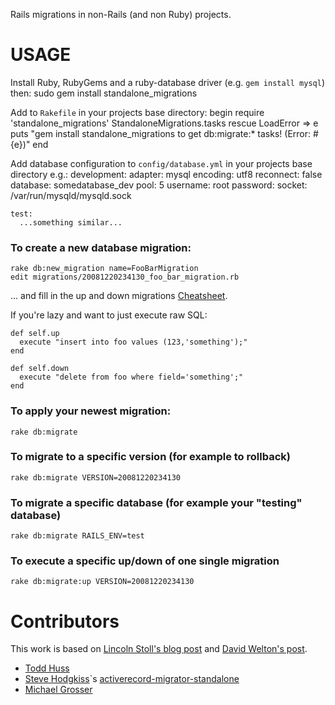 Rails migrations in non-Rails (and non Ruby) projects.  

USAGE
=====
Install Ruby, RubyGems and a ruby-database driver (e.g. `gem install mysql`) then:
    sudo gem install standalone_migrations

Add to `Rakefile` in your projects base directory:
    begin
      require 'standalone_migrations'
      StandaloneMigrations.tasks
    rescue LoadError => e
      puts "gem install standalone_migrations to get db:migrate:* tasks! (Error: #{e})"
    end

Add database configuration to `config/database.yml` in your projects base directory e.g.:
    development:
      adapter: mysql
      encoding: utf8
      reconnect: false
      database: somedatabase_dev
      pool: 5
      username: root
      password:
      socket: /var/run/mysqld/mysqld.sock

    test:
      ...something similar...

### To create a new database migration:

    rake db:new_migration name=FooBarMigration
    edit migrations/20081220234130_foo_bar_migration.rb

... and fill in the up and down migrations [Cheatsheet](http://dizzy.co.uk/ruby_on_rails/cheatsheets/rails-migrations).

If you're lazy and want to just execute raw SQL:

    def self.up
      execute "insert into foo values (123,'something');"
    end

    def self.down
      execute "delete from foo where field='something';"
    end

### To apply your newest migration:

    rake db:migrate

### To migrate to a specific version (for example to rollback)

    rake db:migrate VERSION=20081220234130

### To migrate a specific database (for example your "testing" database)

    rake db:migrate RAILS_ENV=test

### To execute a specific up/down of one single migration

    rake db:migrate:up VERSION=20081220234130

Contributors
============
This work is based on [Lincoln Stoll's blog post](http://lstoll.net/2008/04/stand-alone-activerecord-migrations/) and [David Welton's post](http://journal.dedasys.com/2007/01/28/using-migrations-outside-of-rails).

 - [Todd Huss](http://gabrito.com/)
 - [Steve Hodgkiss](http://stevehodgkiss.com/)`s [activerecord-migrator-standalone](http://github.com/stevehodgkiss/activerecord-migrator-standalone)
 - [Michael Grosser](http://pragmatig.wordpress.com)